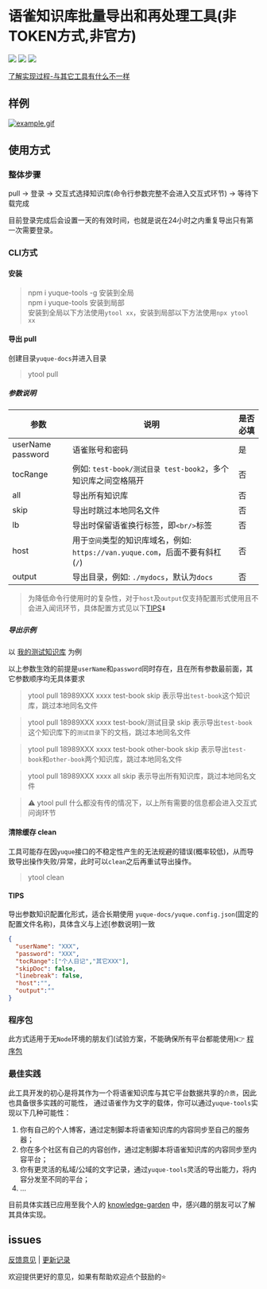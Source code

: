 # 语雀知识库批量导出和再处理工具(非TOKEN方式,非官方)  

![](https://badgen.net/npm/dm/yuque-tools)
![](https://badgen.net/npm/v/yuque-tools)
![](https://badgen.net/npm/node/next)

[了解实现过程-与其它工具有什么不一样](https://github.com/vannvan/yuque-tools/blob/main/ABOUT.md)

## 样例

[![example.gif](https://www.z4a.net/images/2023/05/01/example.gif)](https://www.z4a.net/image/VmUHiO)

## 使用方式

### 整体步骤

pull -> 登录 -> 交互式选择知识库(命令行参数完整不会进入交互式环节) -> 等待下载完成

目前登录完成后会设置一天的有效时间，也就是说在24小时之内重复导出只有第一次需要登录。

### CLI方式

#### 安装
>
> npm i yuque-tools -g 安装到全局  
> npm i yuque-tools 安装到局部  
> 安装到全局以下方法使用`ytool xx`，安装到局部以下方法使用`npx ytool xx`

#### 导出 pull

创建目录`yuque-docs`并进入目录

> ytool pull

##### 参数说明

|参数|说明|是否必填|
|--|--|--|
|userName password | 语雀账号和密码|是|
|tocRange|例如: `test-book/测试目录 test-book2`，多个知识库之间空格隔开|否|
|all | 导出所有知识库|否|
|skip | 导出时跳过本地同名文件|否|
|lb | 导出时保留语雀换行标签，即`<br/>`标签|否|
|host | 用于`空间`类型的知识库域名，例如: `https://van.yuque.com`，后面不要有斜杠(`/`)|否|
|output|导出目录，例如: `./mydocs`，默认为`docs`|否|

> 为降低命令行使用时的复杂性，对于`host`及`output`仅支持配置形式使用且不会进入闻讯环节，具体配置方式见以下[TIPS](#tips)⬇️
>
##### 导出示例

以 [我的测试知识库](https://www.yuque.com/vannvan/dd67e4) 为例

以上参数生效的前提是`userName`和`password`同时存在，且在所有参数最前面，其它参数顺序均无具体要求

> ytool pull 18989XXX xxxx test-book skip  表示导出`test-book`这个知识库，跳过本地同名文件

> ytool pull 18989XXX xxxx test-book/测试目录 skip  表示导出`test-book`这个知识库下的`测试目录`下的文档，跳过本地同名文件

> ytool pull 18989XXX xxxx test-book other-book skip 表示导出`test-book`和`other-book`两个知识库，跳过本地同名文件

> ytool pull 18989XXX xxxx all skip 表示导出所有知识库，跳过本地同名文件

> ⚠️ ytool pull 什么都没有传的情况下，以上所有需要的信息都会进入交互式问询环节

#### 清除缓存 clean

工具可能存在因`yuque`接口的不稳定性产生的无法规避的错误(概率较低)，从而导致导出操作失败/异常，此时可以`clean`之后再重试导出操作。

> ytool clean  

#### TIPS

导出参数知识配置化形式，适合长期使用 `yuque-docs/yuque.config.json`(固定的配置文件名称)，具体含义与上述[参数说明]一致

```json
{
  "userName": "XXX",
  "password": "XXX",
  "tocRange":["个人日记","其它XXX"], 
  "skipDoc": false, 
  "linebreak": false,
  "host":"",
  "output":""
}
```

### 程序包

此方式适用于无`Node`环境的朋友们(试验方案，不能确保所有平台都能使用)👉
[程序包](https://github.com/vannvan/yuque-tools/releases/tag/v1.0.0-beta)

### 最佳实践

此工具开发的初心是将其作为一个将语雀知识库与其它平台数据共享的`介质`，因此也具备很多实践的可能性，
通过语雀作为文字的载体，你可以通过`yuque-tools`实现以下几种可能性：

1. 你有自己的个人博客，通过定制脚本将语雀知识库的内容同步至自己的服务器；
2. 你在多个社区有自己的内容创作，通过定制脚本将语雀知识库的内容同步至内容平台；
3. 你有更灵活的私域/公域的文字记录，通过`yuque-tools`灵活的导出能力，将内容分发至不同的平台；
4. ...

目前具体实践已应用至我个人的 [knowledge-garden](https://github.com/vannvan/knowledge-garden) 中，感兴趣的朋友可以了解其具体实现。

## issues

[反馈意见](https://github.com/vannvan/yuque-tools/issues) |
[更新记录](https://github.com/vannvan/yuque-tools/blob/main/CHANGELOG.md)

欢迎提供更好的意见，如果有帮助欢迎点个鼓励的⭐️
